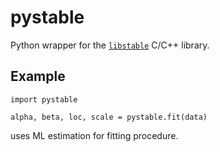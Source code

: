 # pystable

Python wrapper for the [`libstable`](https://www.jstatsoft.org/article/view/v078i01) C/C++ library.

## Example

```
import pystable

alpha, beta, loc, scale = pystable.fit(data)
```

uses ML estimation for fitting procedure.
